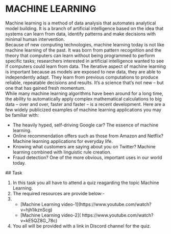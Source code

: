 # MACHINE LEARNING
Machine learning is a method of data analysis that automates analytical model building. It is a branch of artificial intelligence based on the idea that systems can learn from data, identify patterns and make decisions with minimal human intervention.
<br>
Because of new computing technologies, machine learning today is not like machine learning of the past. It was born from pattern recognition and the theory that computers can learn without being programmed to perform specific tasks; researchers interested in artificial intelligence wanted to see if computers could learn from data. The iterative aspect of machine learning is important because as models are exposed to new data, they are able to independently adapt. They learn from previous computations to produce reliable, repeatable decisions and results. It’s a science that’s not new – but one that has gained fresh momentum.
<br>
While many machine learning algorithms have been around for a long time, the ability to automatically apply complex mathematical calculations to big data – over and over, faster and faster – is a recent development. Here are a few widely publicized examples of machine learning applications you may be familiar with:
<ul>
<li>The heavily hyped, self-driving Google car? The essence of machine learning.</li>
<li>Online recommendation offers such as those from Amazon and Netflix? Machine learning applications for everyday life.</li>
<li>Knowing what customers are saying about you on Twitter? Machine learning combined with linguistic rule creation.</li>
<li>Fraud detection? One of the more obvious, important uses in our world today.</li>
</ul>
## Task
<ol>
  <li>In this task you all have to attend a quiz reagarding the topic Machine Learning.</li>
  <li>The required resources are provide below:-<li>
  <ul>
    <li>[Machine Learning video-1](https://www.youtube.com/watch?v=hjh1ikznScg)</li>
    <li>[Machine Learning video-2]( https://www.youtube.com/watch?v=kE5QZ8G_78c)</li>
  </ul>
  <li>You all will be provided with a link in Discord channel for the quiz.</li>
